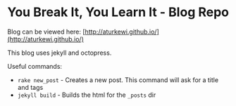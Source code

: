 # You Break It, You Learn It - Blog Repo

Blog can be viewed here: [http://aturkewi.github.io/](http://aturkewi.github.io/)

This blog uses jekyll and octopress.

Useful commands:

- `rake new_post` - Creates a new post. This command will ask for a title and tags
- `jekyll build` - Builds the html for the `_posts` dir